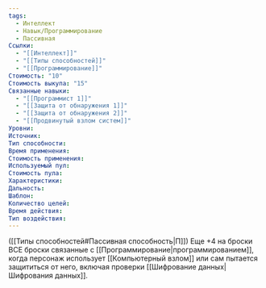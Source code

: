 ```yaml
---
tags:
  - Интеллект
  - Навык/Программирование
  - Пассивная
Ссылки:
  - "[[Интеллект]]"
  - "[[Типы способностей]]"
  - "[[Программирование]]"
Стоимость: "10"
Стоимость выкупа: "15"
Связанные навыки:
  - "[[Программист 1]]"
  - "[[Защита от обнаружения 1]]"
  - "[[Защита от обнаружения 2]]"
  - "[[Продвинутый взлом систем]]"
Уровни:
Источник:
Тип способности:
Время применения:
Стоимость применения:
Используемый пул:
Стоимость пула:
Характеристики:
Дальность:
Шаблон:
Количество целей:
Время действия:
Тип воздействия:
---
```

([[Типы способностей#Пассивная способность|П]]) Еще +4 на броски ВСЕ броски связанные с [[Программирование|программированием]], когда персонаж использует [[Компьютерный взлом]] или сам пытается защититься от него, включая проверки [[Шифрование данных|Шифрования данных]]. 